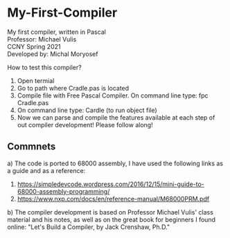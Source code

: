 # My-First-Compiler
 My first compiler, written in Pascal<br />
 Professor: Michael Vulis <br />
 CCNY Spring 2021<br />
 Developed by: Michal Moryosef<br />


How to test this compiler? 

1. Open termial
2. Go to path where Cradle.pas is located
3. Compile file with Free Pascal Compiler. On command line type: fpc Cradle.pas
4. On command line type: Cardle (to run object file)
5. Now we can parse and compile the features available at each step of out compiler development! Please follow along!


## Commnets
a) The code is ported to 68000 assembly, I have used the following links as a guide and as a reference:
 1. https://simpledevcode.wordpress.com/2016/12/15/mini-guide-to-68000-assembly-programming/
 2. https://www.nxp.com/docs/en/reference-manual/M68000PRM.pdf

b) The compiler development is based on Professor Michael Vulis' class material and his notes, as well as on the great book for beginners I found online:
"Let's Build a Compiler, by Jack Crenshaw, Ph.D."
